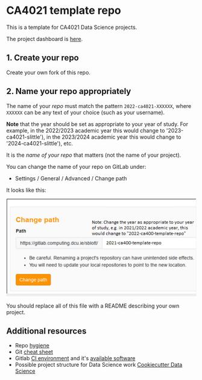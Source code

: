 # CA4021 template repo

This is a template for CA4021 Data Science projects.

The project dashboard is [here](https://projects.computing.dcu.ie/project.html?module=ca4021).


## 1. Create your repo

Create your own fork of this repo.

## 2. Name your repo appropriately

The name of your *repo* must match the pattern `2022-ca4021-XXXXXX`, where `XXXXXX` can be any text of your choice (such as your username).

**Note** that the year should be set as appropriate to your year of study. For example, in the 2022/2023 academic year this would change to '2023-ca4021-slittle'), in the 2023/2024 academic year this would change to '2024-ca4021-slittle'), etc.

It is the *name of your repo* that matters (not the name of your project).

You can change the name of your repo on GitLab under:
- Settings / General / Advanced / Change path

It looks like this:

![change-repo-path](repo-change-path.png "Change repo path.")


You should replace all of this file with a README describing your own project.

## Additional resources

- Repo [hygiene](https://gitlab.computing.dcu.ie/sblott/local-gitlab-documentation/blob/master/repo-hygiene.md)
- Git [cheat sheet](https://gitlab.computing.dcu.ie/sblott/local-gitlab-documentation/blob/master/cheat-sheet.md)
- Gitlab [CI environment](https://gitlab.computing.dcu.ie/sblott/docker-ci-environment) and it's [available software](https://gitlab.computing.dcu.ie/sblott/docker-ci-environment/blob/master/Dockerfile)
- Possible project structure for Data Science work [Cookiecutter Data Science](https://drivendata.github.io/cookiecutter-data-science/)
